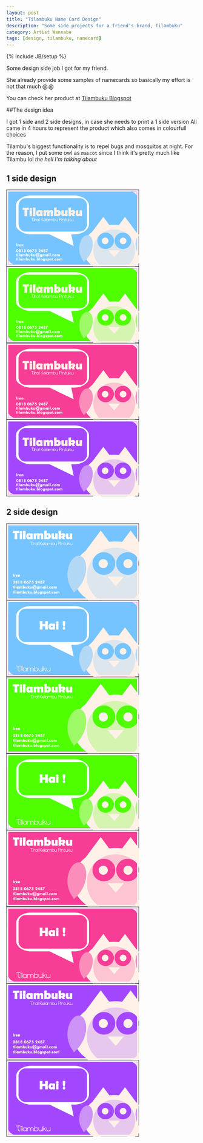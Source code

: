 ```yaml
---
layout: post
title: "Tilambuku Name Card Design"
description: "Some side projects for a friend's brand, Tilambuku"
category: Artist Wannabe
tags: [design, tilambuku, namecard]
---
```

{% include JB/setup %}

Some design side job I got for my friend.

She already provide some samples of namecards so basically my effort is not that much @.@

You can check her product at
<a href="http://tilambuku.blogspot.com" target="_blank">Tilambuku Blogspot</a>

##The design idea

I got 1 side and 2 side designs, in case she needs to print a 1 side version
All came in 4 hours to represent the product which also comes in colourfull choices

Tilambu's biggest functionality is to repel bugs and mosquitos at night.
For the reason, I put some owl as `mascot` since I think it's pretty much like Tilambu lol
*the hell I'm talking about*

## 1 side design

<img style="float:left; margin-right:20px" width="350" height="202" src="/img/Tilambuku/blue-1side.jpg" alt="Tilambuku" />
<img style="float:left; margin-right:20px" width="350" height="202" src="/img/Tilambuku/green-1side.jpg" alt="Tilambuku" />
<div style="clear:both; float:none"></div>
<img style="float:left; margin-right:20px" width="350" height="202" src="/img/Tilambuku/pink-1side.jpg" alt="Tilambuku" />
<img style="float:left; margin-right:20px" width="350" height="202" src="/img/Tilambuku/purple-1side.jpg" alt="Tilambuku" />
<div style="clear:both; float:none"></div>

## 2 side design

<img style="float:left; margin-right:20px" width="350" height="202" src="/img/Tilambuku/blue-back.jpg" alt="Tilambuku" />
<img style="float:left; margin-right:20px" width="350" height="202" src="/img/Tilambuku/blue-front.jpg" alt="Tilambuku" />
<div style="clear:both; float:none"></div>
<img style="float:left; margin-right:20px" width="350" height="202" src="/img/Tilambuku/green-back.jpg" alt="Tilambuku" />
<img style="float:left; margin-right:20px" width="350" height="202" src="/img/Tilambuku/green-front.jpg" alt="Tilambuku" />
<div style="clear:both; float:none"></div>
<img style="float:left; margin-right:20px" width="350" height="202" src="/img/Tilambuku/pink-back.jpg" alt="Tilambuku" />
<img style="float:left; margin-right:20px" width="350" height="202" src="/img/Tilambuku/pink-front.jpg" alt="Tilambuku" />
<div style="clear:both; float:none"></div>
<img style="float:left; margin-right:20px" width="350" height="202" src="/img/Tilambuku/purple-back.jpg" alt="Tilambuku" />
<img style="float:left; margin-right:20px" width="350" height="202" src="/img/Tilambuku/purple-front.jpg" alt="Tilambuku" />
<div style="clear:both; float:none"></div>